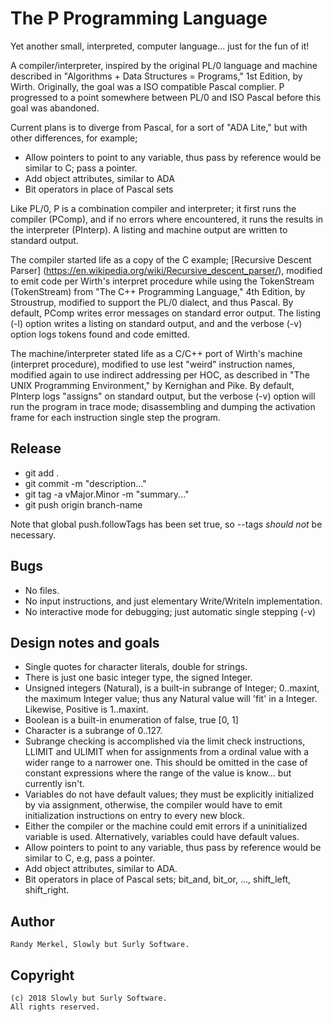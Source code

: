 # The P Programming Language

Yet another small, interpreted, computer language... just for the fun of it!

A compiler/interpreter, inspired by the original PL/0 language and machine
described in "Algorithms + Data Structures = Programs," 1st Edition, by Wirth.
Originally, the goal was a ISO compatible Pascal complier. P progressed to a
point somewhere between PL/0 and ISO Pascal before this goal was abandoned.

Current plans is to diverge from Pascal, for a sort of "ADA Lite," but with 
other differences, for example;
 * Allow pointers to point to any variable, thus pass by reference would be 
   similar to C; pass a pointer.
 * Add object attributes, similar to ADA
 * Bit operators in place of Pascal sets

Like PL/0, P is a combination compiler and interpreter; it first runs the
compiler (PComp), and if no errors where encountered, it runs the results in
the interpreter (PInterp). A listing and machine output are written to
standard output.

The compiler started life as a copy of the C example;
[Recursive Descent Parser]
(https://en.wikipedia.org/wiki/Recursive_descent_parser/), modified to emit code
per Wirth's interpret procedure while using the TokenStream (TokenStream) from
"The C++ Programming Language," 4th Edition, by Stroustrup, modified to support
the PL/0 dialect, and thus Pascal. By default, PComp writes error messages on 
standard error output. The listing (-l) option writes a listing on standard
output, and and the verbose (-v) option logs tokens found and code emitted.

The machine/interpreter stated life as a C/C++ port of Wirth's machine
(interpret procedure), modified to use lest "weird" instruction names,
modified again to use indirect addressing per HOC, as described in "The UNIX
Programming Environment," by Kernighan and Pike. By default, PInterp logs
"assigns" on standard output, but the verbose (-v) option will run the program
in trace mode; disassembling and dumping the activation frame for each
instruction single step the program.

## Release
* git add .
* git commit -m "description..."
* git tag -a vMajor.Minor -m "summary..."
* git push origin branch-name

Note that global push.followTags has been set true, so --tags *should not* be 
necessary.

## Bugs
* No files.
* No input instructions, and just elementary Write/Writeln implementation.
* No interactive mode for debugging; just automatic single stepping (-v)

## Design notes and goals

 * Single quotes for character literals, double for strings.
 * There is just one basic integer type, the signed Integer. 
 * Unsigned integers (Natural), is a built-in subrange of Integer; 0..maxint, 
   the maximum Integer value; thus any Natural value will 'fit' in a Integer.
   Likewise, Positive is 1..maxint.
 * Boolean is a built-in enumeration of false, true [0, 1]
 * Character is a subrange of 0..127.
 * Subrange checking is accomplished via the limit check instructions, LLIMIT and
   ULIMIT when for assignments from a ordinal value with a wider range to a
   narrower one. This should be omitted in the case of constant expressions where
   the range of the value is know... but currently isn't.
 * Variables do not have default values; they must be explicitly initialized by
   via assignment, otherwise, the compiler would have to emit initialization
   instructions on entry to every new block.
 * Either the compiler or the machine could emit errors if a uninitialized 
   variable is used. Alternatively, variables could have default values.
 * Allow pointers to point to any variable, thus pass by reference would be 
   similar to C, e.g, pass a pointer.
 * Add object attributes, similar to ADA.
 * Bit operators in place of Pascal sets; bit_and, bit_or, ..., shift_left,
   shift_right.

## Author
    Randy Merkel, Slowly but Surly Software.

## Copyright
    (c) 2018 Slowly but Surly Software.
    All rights reserved.
